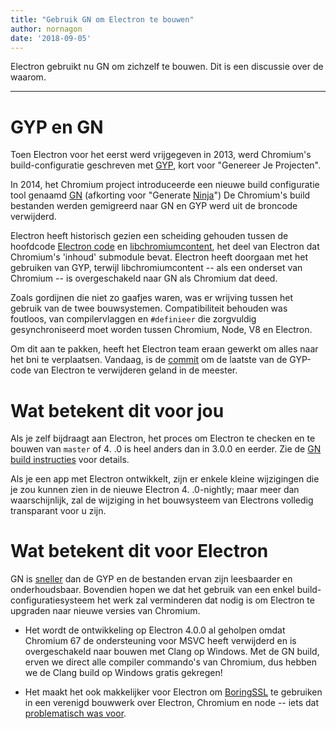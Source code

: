 ```yaml
---
title: "Gebruik GN om Electron te bouwen"
author: nornagon
date: '2018-09-05'
---
```


Electron gebruikt nu GN om zichzelf te bouwen. Dit is een discussie over de waarom.

---

# GYP en GN

Toen Electron voor het eerst werd vrijgegeven in 2013, werd Chromium's build-configuratie geschreven met [GYP](https://gyp.gsrc.io/), kort voor "Genereer Je Projecten".

In 2014, het Chromium project introduceerde een nieuwe build configuratie tool genaamd [GN](https://gn.googlesource.com/gn/) (afkorting voor "Generate [Ninja](https://ninja-build.org/)") De Chromium's build bestanden werden gemigreerd naar GN en GYP werd uit de broncode verwijderd.

Electron heeft historisch gezien een scheiding gehouden tussen de hoofdcode [Electron code](https://github.com/electron/electron) en [libchromiumcontent](https://github.com/electron/libchromiumcontent), het deel van Electron dat Chromium's 'inhoud' submodule bevat. Electron heeft doorgaan met het gebruiken van GYP, terwijl libchromiumcontent -- als een onderset van Chromium -- is overgeschakeld naar GN als Chromium dat deed.

Zoals gordijnen die niet zo gaafjes waren, was er wrijving tussen het gebruik van de twee bouwsystemen. Compatibiliteit behouden was foutloos, van compilervlaggen en `#definieer` die zorgvuldig gesynchroniseerd moet worden tussen Chromium, Node, V8 en Electron.

Om dit aan te pakken, heeft het Electron team eraan gewerkt om alles naar het bni te verplaatsen. Vandaag, is de [commit](https://github.com/electron/electron/pull/14097) om de laatste van de GYP-code van Electron te verwijderen geland in de meester.

# Wat betekent dit voor jou

Als je zelf bijdraagt aan Electron, het proces om Electron te checken en te bouwen van `master` of 4. .0 is heel anders dan in 3.0.0 en eerder. Zie de [GN build instructies](https://github.com/electron/electron/blob/master/docs/development/build-instructions-gn.md) voor details.

Als je een app met Electron ontwikkelt, zijn er enkele kleine wijzigingen die je zou kunnen zien in de nieuwe Electron 4. .0-nightly; maar meer dan waarschijnlijk, zal de wijziging in het bouwsysteem van Electrons volledig transparant voor u zijn.

# Wat betekent dit voor Electron

GN is [sneller](https://chromium.googlesource.com/chromium/src/tools/gn/+/48062805e19b4697c5fbd926dc649c78b6aaa138/README.md) dan de GYP en de bestanden ervan zijn leesbaarder en onderhoudsbaar. Bovendien hopen we dat het gebruik van een enkel build-configuratiesysteem het werk zal verminderen dat nodig is om Electron te upgraden naar nieuwe versies van Chromium.

 * Het wordt de ontwikkeling op Electron 4.0.0 al geholpen omdat Chromium 67 de ondersteuning voor MSVC heeft verwijderd en is overgeschakeld naar bouwen met Clang op Windows. Met de GN build, erven we direct alle compiler commando's van Chromium, dus hebben we de Clang build op Windows gratis gekregen!

 * Het maakt het ook makkelijker voor Electron om [BoringSSL](https://boringssl.googlesource.com/boringssl/) te gebruiken in een verenigd bouwwerk over Electron, Chromium en node -- iets dat [problematisch was voor](https://electronjs.org/blog/electron-internals-using-node-as-a-library#shared-library-or-static-library).
